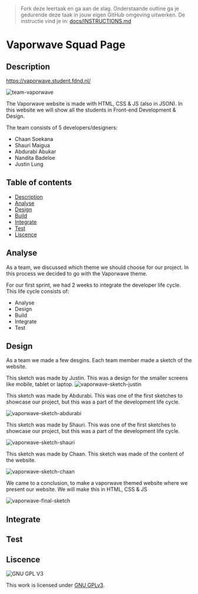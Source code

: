 > Fork deze leertaak en ga aan de slag. Onderstaande outline ga je gedurende deze taak in jouw eigen GitHub omgeving uitwerken. De instructie vind je in: [docs/INSTRUCTIONS.md](docs/INSTRUCTIONS.md)

# Vaporwave Squad Page

## Description

<!-- Voeg een link toe naar Github Pages 🌐-->

https://vaporwave.student.fdnd.nl/

<!-- Voeg een mooie poster visual toe 📸 -->

![team-vaporwave](https://media.discordapp.net/attachments/437951219705577472/890164713768517632/MicrosoftTeams-image.png)

The Vaporwave website is made with HTML, CSS & JS (also in JSON).
In this website we will show all the students in Front-end Development & Design.

The team consists of 5 developers/designers:
- Chaan Soekana
- Shauri Maigua
- Abdurabi Abukar
- Nandita Badeloe
- Justin Lung

## Table of contents

- [Description](#description)
- [Analyse](#analyse)
- [Design](#design)
- [Build](#build)
- [Integrate](#integrate)
- [Test](#test)
- [Liscence](#liscence)

## Analyse

As a team, we discussed which theme we should choose for our project.
In this process we decided to go with the Vaporwave theme.

For our first sprint, we had 2 weeks to integrate the developer life cycle. 
This life cycle consists of:
- Analyse
- Design
- Build
- Integrate
- Test

## Design

As a team we made a few desgins. Each team member made a sketch of the website.

This sketch was made by Justin. This was a design for the smaller screens like mobile, tablet or laptop.
![vaporwave-sketch-justin](https://media.discordapp.net/attachments/437951219705577472/890170354004295690/Screenshot_2021-09-22_at_11.39.06.png)

This sketch was made by Abdurabi. This was one of the first sketches to showcase our project, but this was a part of the development life cycle.

![vaporwave-sketch-abdurabi](https://media.discordapp.net/attachments/437951219705577472/890170750856757328/Screenshot_2021-09-22_at_11.40.20.png)

This sketch was made by Shauri. This was one of the first sketches to showcase our project, but this was a part of the development life cycle.

![vaporwave-sketch-shauri](https://media.discordapp.net/attachments/871761581590052925/890171458989477918/Screenshot_2021-09-22_at_11.43.25.png)

This sketch was made by Chaan. This sketch was made of the content of the website.

![vaporwave-sketch-chaan](https://media.discordapp.net/attachments/871761581590052925/890171925295398932/Screenshot_2021-09-22_at_11.45.20.png?width=790&height=1138)

We came to a conclusion, to make a vaporwave themed website where we present our website. We will make this in HTML, CSS & JS

![vaporwave-final-sketch](https://media.discordapp.net/attachments/437951219705577472/890169012892344340/Screenshot_2021-09-22_at_11.33.45.png?width=784&height=1139)

## Integrate

## Test

## Liscence

![GNU GPL V3](https://www.gnu.org/graphics/gplv3-127x51.png)

This work is licensed under [GNU GPLv3](./LICENSE).
